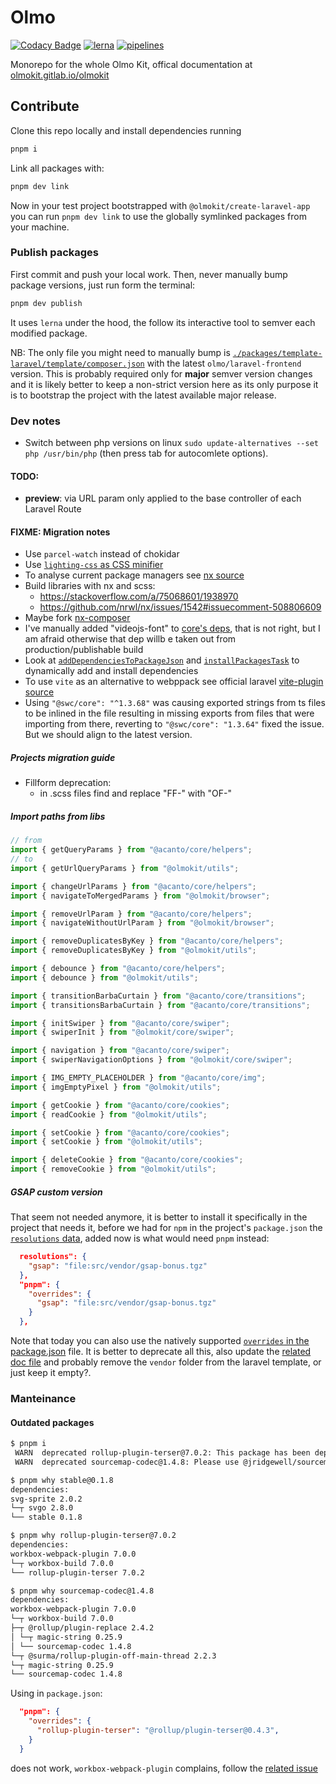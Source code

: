 # Olmo

[![Codacy Badge](https://app.codacy.com/project/badge/Grade/1dfb471aa62649a29ffd71d1f386e7fe)](https://www.codacy.com/gl/olmokit/olmokit/dashboard?utm_source=gitlab.com&utm_medium=referral&utm_content=olmokit/olmokit&utm_campaign=Badge_Grade)
[![lerna](https://img.shields.io/badge/maintained%20with-lerna-cc00ff.svg)](https://lerna.js.org/) [![pipelines](https://gitlab.com/olmokit/olmokit/badges/main/pipeline.svg)](https://gitlab.com/olmokit/olmokit/-/pipelines)

Monorepo for the whole Olmo Kit, offical documentation at [olmokit.gitlab.io/olmokit](https://olmokit.gitlab.io/olmokit)

## Contribute

Clone this repo locally and install dependencies running

```bash
pnpm i
```

Link all packages with:

```bash
pnpm dev link
```

Now in your test project bootstrapped with `@olmokit/create-laravel-app` you can run `pnpm dev link` to use the globally symlinked packages from your machine.

### Publish packages

First commit and push your local work. Then, never manually bump package versions, just run form the terminal:

```bash
pnpm dev publish
```

It uses `lerna` under the hood, the follow its interactive tool to semver each modified package.

NB: The only file you might need to manually bump is [`./packages/template-laravel/template/composer.json`](/-/tree/main/packages/template-laravel/template/composer.json) with the latest `olmo/laravel-frontend` version. This is probably required only for **major** semver version changes and it is likely better to keep a non-strict version here as its only purpose it is to bootstrap the project with the latest available major release.

### Dev notes

- Switch between php versions on linux `sudo update-alternatives --set php /usr/bin/php` (then press tab for autocomlete options).

#### TODO:

- **preview**: via URL param only applied to the base controller of each Laravel Route

#### FIXME: Migration notes

- Use `parcel-watch` instead of chokidar
- Use [`lighting-css` as CSS minifier](https://lightningcss.dev/docs.html#with-webpack)
- To analyse current package managers see [nx source](https://github.com/nrwl/nx/blob/master/packages/nx/src/utils/package-manager.ts)
- Build libraries with nx and scss:
  - https://stackoverflow.com/a/75068601/1938970
  - https://github.com/nrwl/nx/issues/1542#issuecomment-508806609
- Maybe fork [nx-composer](https://github.com/automattic/nx-composer)
- I've manually added "videojs-font" to [core's deps](./packages/core/package.json), that is not right, but I am afraid otherwise that dep willb e taken out from production/publishable build
- Look at [`addDependenciesToPackageJson`](https://github.com/nrwl/nx/blob/master/packages/devkit/src/utils/package-json.ts#L134) and [`installPackagesTask`](https://github.com/nrwl/nx/blob/master/packages/devkit/src/tasks/install-packages-task.ts#L17) to dynamically add and install dependencies
- To use `vite` as an alternative to webppack see official laravel [vite-plugin source](https://github.com/laravel/vite-plugin/blob/main/src/index.ts)
- Using `"@swc/core": "^1.3.68"` was causing exported strings from ts files to be inlined in the file resulting in missing exports from files that were importing from there, reverting to `"@swc/core": "1.3.64"` fixed the issue. But we should align to the latest version.

##### Projects migration guide

- Fillform deprecation:
  - in .scss files find and replace "FF-" with "OF-"

##### Import paths from libs

```js
// from
import { getQueryParams } from "@acanto/core/helpers";
// to
import { getUrlQueryParams } from "@olmokit/utils";

import { changeUrlParams } from "@acanto/core/helpers";
import { navigateToMergedParams } from "@olmokit/browser";

import { removeUrlParam } from "@acanto/core/helpers";
import { navigateWithoutUrlParam } from "@olmokit/browser";

import { removeDuplicatesByKey } from "@acanto/core/helpers";
import { removeDuplicatesByKey } from "@olmokit/utils";

import { debounce } from "@acanto/core/helpers";
import { debounce } from "@olmokit/utils";

import { transitionBarbaCurtain } from "@acanto/core/transitions";
import { transitionsBarbaCurtain } from "@acanto/core/transitions";

import { initSwiper } from "@acanto/core/swiper";
import { swiperInit } from "@olmokit/core/swiper";

import { navigation } from "@acanto/core/swiper";
import { swiperNavigationOptions } from "@olmokit/core/swiper";

import { IMG_EMPTY_PLACEHOLDER } from "@acanto/core/img";
import { imgEmptyPixel } from "@olmokit/utils";

import { getCookie } from "@acanto/core/cookies";
import { readCookie } from "@olmokit/utils";

import { setCookie } from "@acanto/core/cookies";
import { setCookie } from "@olmokit/utils";

import { deleteCookie } from "@acanto/core/cookies";
import { removeCookie } from "@olmokit/utils";

```

##### GSAP custom version

That seem not needed anymore, it is better to install it specifically in the project that needs it, before we had for `npm` in the project's `package.json` the [`resolutions` data](https://www.npmjs.com/package/npm-force-resolutions), added now is what would need `pnpm` instead:

```json
  resolutions": {
    "gsap": "file:src/vendor/gsap-bonus.tgz"
  },
  "pnpm": {
    "overrides": {
      "gsap": "file:src/vendor/gsap-bonus.tgz"
    }
  },
```

Note that today you can also use the natively supported [`overrides` in the package.json](https://docs.npmjs.com/cli/v9/configuring-npm/package-json#overrides) file.
It is better to deprecate all this, also update the [related doc file](./docs/docs/folder-structure.md#srcvendor) and probably remove the `vendor` folder from the laravel template, or just keep it empty?.

### Manteinance

#### Outdated packages

```bash
$ pnpm i
 WARN  deprecated rollup-plugin-terser@7.0.2: This package has been deprecated and is no longer maintained. Please use @rollup/plugin-terser
 WARN  deprecated sourcemap-codec@1.4.8: Please use @jridgewell/sourcemap-codec instead

$ pnpm why stable@0.1.8
dependencies:
svg-sprite 2.0.2
└─┬ svgo 2.8.0
└── stable 0.1.8

$ pnpm why rollup-plugin-terser@7.0.2
dependencies:
workbox-webpack-plugin 7.0.0
└─┬ workbox-build 7.0.0
└── rollup-plugin-terser 7.0.2

$ pnpm why sourcemap-codec@1.4.8
dependencies:
workbox-webpack-plugin 7.0.0
└─┬ workbox-build 7.0.0
├─┬ @rollup/plugin-replace 2.4.2
│ └─┬ magic-string 0.25.9
│ └── sourcemap-codec 1.4.8
└─┬ @surma/rollup-plugin-off-main-thread 2.2.3
└─┬ magic-string 0.25.9
└── sourcemap-codec 1.4.8

```

Using in `package.json`:

```json
  "pnpm": {
    "overrides": {
      "rollup-plugin-terser": "@rollup/plugin-terser@0.4.3",
    }
  }
```

does not work, `workbox-webpack-plugin` complains, follow the [related issue](https://github.com/GoogleChrome/workbox/issues/3200)
